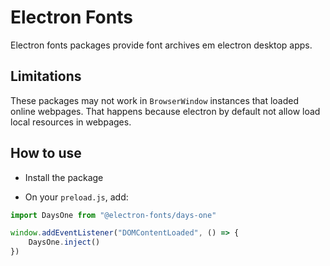 # Electron Fonts

Electron fonts packages provide font archives em electron desktop apps.

## Limitations

These packages may not work in `BrowserWindow` instances that loaded online webpages. That happens because electron by default not allow load local resources in webpages.

## How to use

* Install the package

* On your `preload.js`, add:

```ts
import DaysOne from "@electron-fonts/days-one"

window.addEventListener("DOMContentLoaded", () => {
    DaysOne.inject()
})
```